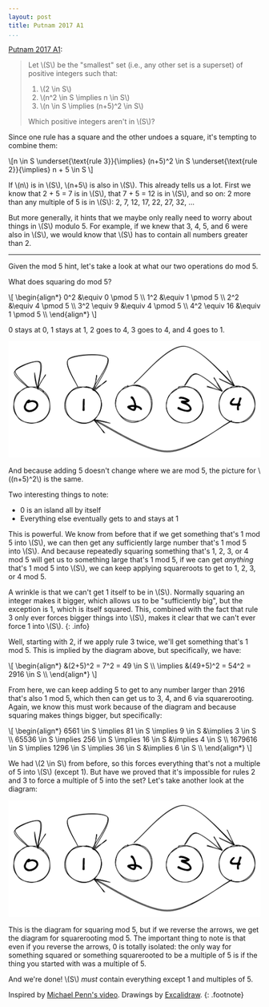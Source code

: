 ```yaml
---
layout: post
title: Putnam 2017 A1
...
```


[Putnam 2017 A1](https://www.maa.org/sites/default/files/pdf/Putnam/Competition_Archive/2017PutnamProblemsSolutions.pdf):

> Let \\(S\\) be the "smallest" set (i.e., any other set is a superset) of positive integers such that:
>
> 1. \\(2 \in S\\)
> 2. \\(n^2 \in S \implies n \in S\\)
> 3. \\(n \in S \implies (n+5)^2 \in S\\)
>
> Which positive integers aren't in \\(S\\)?

Since one rule has a square and the other undoes a square, it's tempting to
combine them:

<div>
\[n \in S \underset{\text{rule 3}}{\implies} (n+5)^2 \in S \underset{\text{rule 2}}{\implies} n + 5 \in S \]
</div>

If \\(n\\) is in \\(S\\), \\(n+5\\) is also in \\(S\\). This
already tells us a lot. First we know that 2 + 5 = 7 is in \\(S\\),
that 7 + 5 = 12 is in \\(S\\), and so on: 2 more than any multiple of 5 is in
\\(S\\): 2, 7, 12, 17, 22, 27, 32, ...

But more generally, it hints that we maybe only really need to worry about
things in \\(S\\) modulo 5. For example, if we knew that 3, 4, 5, and 6 were
also in \\(S\\), we would know that \\(S\\) has to contain all numbers
greater than 2.

---

Given the mod 5 hint, let's take a look at what our two operations do mod 5.

What does squaring do mod 5?

<div>
\[
\begin{align*}
0^2 &\equiv 0 \pmod 5 \\
1^2 &\equiv 1 \pmod 5 \\
2^2 &\equiv 4 \pmod 5 \\
3^2 \equiv 9 &\equiv 4 \pmod 5 \\
4^2 \equiv 16 &\equiv 1 \pmod 5 \\
\end{align*}
\]
</div>

0 stays at 0, 1 stays at 1, 2 goes to 4, 3 goes to 4, and 4 goes to 1.

![](/putnam-2017-a1-diagram.png)

And because adding 5 doesn't change where we are mod 5, the picture for
\\((n+5)^2\\) is the same.

Two interesting things to note:
* 0 is an island all by itself
* Everything else eventually gets to and stays at 1

This is powerful. We know from before that if we get something that's 1 mod 5 into
\\(S\\), we can then get any sufficiently large number that's 1 mod 5 into
\\(S\\). And because repeatedly squaring something that's 1, 2, 3, or 4 mod 5
will get us to something large that's 1 mod 5, if we can get
_anything_ that's 1 mod 5 into \\(S\\), we can keep applying squareroots to
get to 1, 2, 3, or 4 mod 5.

A wrinkle is that we can't get 1 itself to be in \\(S\\). Normally squaring
an integer makes it bigger, which allows us to be "sufficiently big", but the
exception is 1, which is itself squared. This, combined with the fact that
rule 3 only ever forces bigger things into \\(S\\), makes it clear that we
can't ever force 1 into \\(S\\).
{: .info}

Well, starting with 2, if we apply rule 3 twice, we'll get something that's 1
mod 5. This is implied by the diagram above, but specifically, we have:

<div>
\[
\begin{align*}
&(2+5)^2 = 7^2 = 49 \in S  \\
\implies &(49+5)^2 = 54^2 = 2916 \in S \\
\end{align*}
\]
</div>

From here, we can keep adding 5 to get to any number larger than 2916 that's
also 1 mod 5, which then can get us to 3, 4, and 6 via squarerooting. Again,
we know this must work because of the diagram and because squaring makes
things bigger, but specifically:

<div>
\[
\begin{align*}
6561 \in S \implies 81 \in S \implies 9 \in S &\implies 3 \in S \\
65536 \in S \implies 256 \in S \implies 16 \in S &\implies 4 \in S \\
1679616 \in S \implies 1296 \in S \implies 36 \in S &\implies 6 \in S \\
\end{align*}
\]
</div>

We had \\(2 \in S\\) from before, so this forces everything that's not a
multiple of 5 into \\(S\\) (except 1). But have we proved that it's
impossible for rules 2 and 3 to force a multiple of 5 into the set? Let's
take another look at the diagram:

![](/putnam-2017-a1-diagram.png)

This is the diagram for squaring mod 5, but if we reverse the arrows, we get
the diagram for squarerooting mod 5. The important thing to note is that even
if you reverse the arrows, 0 is totally isolated: the only way for something
squared or something squarerooted to be a multiple of 5 is if the thing you
started with was a multiple of 5.

And we're done! \\(S\\) _must_ contain everything except 1 and multiples of
5.

Inspired by [Michael Penn's video](https://www.youtube.com/watch?v=WFTw_3J2HU4). Drawings by [Excalidraw](https://excalidraw.com/).
{: .footnote}
